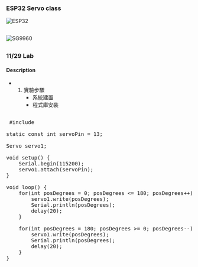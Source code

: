 ### ESP32 Servo class
![ESP32](https://github.com/jumbokh/esp32-class/blob/master/images/ESP32s-pinout.png)
##
![SG9960](https://www.jsumo.com/mg996r-servo-motor-digital-1701-65-B.jpg)
## 
### 11/29 Lab
#### Description
* 1. 實驗步驟
      * 系統建置
      * 程式庫安裝
 ##
 <pre>
 #include <Servo.h>

static const int servoPin = 13;

Servo servo1;

void setup() {
    Serial.begin(115200);
    servo1.attach(servoPin);
}

void loop() {
    for(int posDegrees = 0; posDegrees <= 180; posDegrees++) {
        servo1.write(posDegrees);
        Serial.println(posDegrees);
        delay(20);
    }

    for(int posDegrees = 180; posDegrees >= 0; posDegrees--) {
        servo1.write(posDegrees);
        Serial.println(posDegrees);
        delay(20);
    }
}
 </pre>
